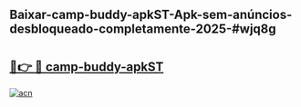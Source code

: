 ## Baixar-camp-buddy-apkST-Apk-sem-anúncios-desbloqueado-completamente-2025-#wjq8g

# <h2><a href="https://ainizakaria.my?title=camp-buddy-apkST&ref=20M">🔗👉 🔴 camp-buddy-apkST</a></h2>

[![acn](https://github.com/user-attachments/assets/0f9c940e-d8b0-45ae-aac7-cd30a18b3e1c)](https://ainizakaria.my?title=camp-buddy-apkST&ref=20M)

